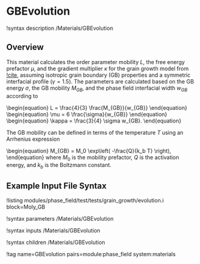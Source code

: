 # GBEvolution

!syntax description /Materials/GBEvolution

## Overview

This material calculates the order parameter mobility $L$, the free energy prefactor $\mu$, and the gradient multiplier $\kappa$ for the grain growth model from [!cite](moelans_quantitative_2008), assuming isotropic grain boundary (GB) properties and a symmetric interfacial profile ($\gamma=1.5$). The parameters are calculated based on the GB energy $\sigma$, the GB mobility $M_{GB}$, and the phase field interfacial width $w_{GB}$ according to

\begin{equation}
L = \frac{4}{3} \frac{M_{GB}}{w_{GB}}
\end{equation}
\begin{equation}
\mu = 6 \frac{\sigma}{w_{GB}}
\end{equation}
\begin{equation}
\kappa = \frac{3}{4} \sigma w_{GB}.
\end{equation}

The GB mobility can be defined in terms of the temperature $T$ using an Arrhenius expression

\begin{equation}
  M_{GB} = M_0 \exp\left( -\frac{Q}{k_b T} \right),
\end{equation}
where $M_0$ is the mobility prefactor, $Q$ is the activation energy, and $k_b$ is the Boltzmann constant.

## Example Input File Syntax

!listing modules/phase_field/test/tests/grain_growth/evolution.i block=Moly_GB

!syntax parameters /Materials/GBEvolution

!syntax inputs /Materials/GBEvolution

!syntax children /Materials/GBEvolution

!tag name=GBEvolution pairs=module:phase_field system:materials

